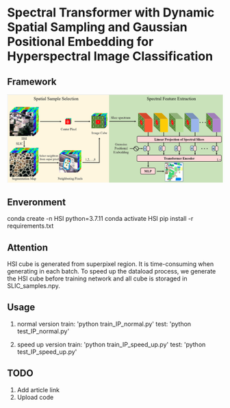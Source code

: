 # Spectral Transformer with Dynamic Spatial Sampling and Gaussian Positional Embedding for Hyperspectral Image Classification
## Framework
![Alt text](./framework.png)

## Enveronment
conda create -n HSI python=3.7.11
conda activate HSI
pip install -r requirements.txt

## Attention
HSI cube is generated from superpixel region. It is time-consuming when generating in each batch. To speed up the dataload process, we generate the HSI cube before training network and all cube is storaged in SLIC_samples.npy.

## Usage
1. normal version
train:  'python train_IP_normal.py'
test:   'python test_IP_normal.py'

2. speed up version
train:  'python train_IP_speed_up.py'
test:   'python test_IP_speed_up.py'

## TODO
1. Add article link 
2. Upload code 
